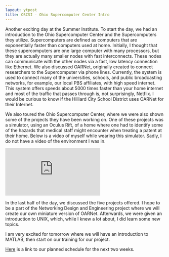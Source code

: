 ```yaml
---
layout: ytpost
title: OSCSI - Ohio Supercomputer Center Intro
---
```


Another exciting day at the Summer Institute. To start the day, we had an introduction
to the Ohio Supercomputer Center and the Supercomputers they utilize. Supercomputers
are defined as computers that are exponentially faster than computers used at
home. Initially, I thought that these supercomputers are one large computer with
many processors, but they are actually many smaller nodes with fast interconnects.
These nodes can communicate with the other nodes via a fast, low latency connection
like Ethernet. We also discussed OARNet, originally created to connect researchers
to the Supercomputer via phone lines. Currently, the system is used to connect
many of the universities, schools, and public broadcasting networks, for example,
our local PBS affiliates, with high speed internet. This system offers speeds
about 5000 times faster than your home internet and most of the traffic that
passes through is, not surprisingly, Netflix. I would be curious to know if the
Hilliard City School District uses OARNet for their Internet.

We also toured the Ohio Supercomputer Center, where we were also shown some of the
projects they have been working on. One of these projects was a simulator, using
an Oculus Rift, of a home where one had to identify some of the hazards that
medical staff might encounter when treating a patent at their home. Below is
a video of myself while wearing this simulator. Sadly, I do not have a video
of the environment I was in.

<div class='embed-responsive embed-responsive-16by9'>
	<iframe class='embed-responsive-item' id="vidSim" src='https://www.youtube.com/embed/6ASc3XQENj0?enablejsapi=1&origin=https://enzanki-ars.github.io'
	frameborder='0' allowfullscreen></iframe>
</div>

In the last half of the day, we discussed the five projects offered. I hope to be
a part of the Networking Design and Engineering project where we will create
our own miniature version of OARNet. Afterwards, we were given an introduction
to UNIX, which, while I knew a lot about, I did learn some new topics.

I am very excited for tomorrow where we will have an introduction to MATLAB, then
start on our training for our project.

<a href="/blog/img/OSCSISchedule2015.pdf">Here</a> is a link to our planned schedule
for the next two weeks.
